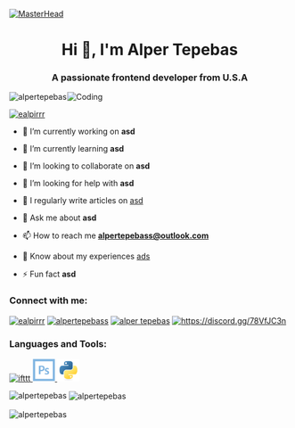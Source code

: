 [![MasterHead](https://www.cuinsight.com/wp-content/uploads/2018/05/bigstock-Modern-Design-Digital-Wallpape-234904279-2.jpg)](https://rishavchanda.io)
<h1 align="center">Hi 👋, I'm Alper Tepebas</h1>
<h3 align="center">A passionate frontend developer from U.S.A</h3>
<img align="right" alt="Coding" width="400" src="https://media3.giphy.com/media/zOvBKUUEERdNm/giphy.gif?cid=790b76111f61f758d7a149acb5b96e677673a34bd168bebb&rid=giphy.gif&ct=g">

<p align="left"> <img src="https://komarev.com/ghpvc/?username=alpertepebas&label=Profile%20views&color=0e75b6&style=flat" alt="alpertepebas" /> </p>

<p align="left"> <a href="https://twitter.com/ealpirrr" target="blank"><img src="https://img.shields.io/twitter/follow/ealpirrr?logo=twitter&style=for-the-badge" alt="ealpirrr" /></a> </p>

- 🔭 I’m currently working on **asd**

- 🌱 I’m currently learning **asd**

- 👯 I’m looking to collaborate on **asd**

- 🤝 I’m looking for help with **asd**

- 📝 I regularly write articles on [asd](asd)

- 💬 Ask me about **asd**

- 📫 How to reach me **alpertepebass@outlook.com**

- 📄 Know about my experiences [ads](ads)

- ⚡ Fun fact **asd**

<h3 align="left">Connect with me:</h3>
<p align="left">
<a href="https://twitter.com/ealpirrr" target="blank"><img align="center" src="https://raw.githubusercontent.com/rahuldkjain/github-profile-readme-generator/master/src/images/icons/Social/twitter.svg" alt="ealpirrr" height="30" width="40" /></a>
<a href="https://instagram.com/alpertepebass" target="blank"><img align="center" src="https://raw.githubusercontent.com/rahuldkjain/github-profile-readme-generator/master/src/images/icons/Social/instagram.svg" alt="alpertepebass" height="30" width="40" /></a>
<a href="https://www.youtube.com/c/alper tepebas" target="blank"><img align="center" src="https://raw.githubusercontent.com/rahuldkjain/github-profile-readme-generator/master/src/images/icons/Social/youtube.svg" alt="alper tepebas" height="30" width="40" /></a>
<a href="https://discord.gg/https://discord.gg/78VfJC3n" target="blank"><img align="center" src="https://raw.githubusercontent.com/rahuldkjain/github-profile-readme-generator/master/src/images/icons/Social/discord.svg" alt="https://discord.gg/78VfJC3n" height="30" width="40" /></a>
</p>

<h3 align="left">Languages and Tools:</h3>
<p align="left"> <a href="https://ifttt.com/" target="_blank" rel="noreferrer"> <img src="https://www.vectorlogo.zone/logos/ifttt/ifttt-ar21.svg" alt="ifttt" width="40" height="40"/> </a> <a href="https://www.photoshop.com/en" target="_blank" rel="noreferrer"> <img src="https://raw.githubusercontent.com/devicons/devicon/master/icons/photoshop/photoshop-line.svg" alt="photoshop" width="40" height="40"/> </a> <a href="https://www.python.org" target="_blank" rel="noreferrer"> <img src="https://raw.githubusercontent.com/devicons/devicon/master/icons/python/python-original.svg" alt="python" width="40" height="40"/> </a> </p>

<p><img align="left" src="https://github-readme-stats.vercel.app/api/top-langs?username=alpertepebas&show_icons=true&locale=en&layout=compact" alt="alpertepebas" /></p>

<p>&nbsp;<img align="center" src="https://github-readme-stats.vercel.app/api?username=alpertepebas&show_icons=true&locale=en" alt="alpertepebas" /></p>

<p><img align="center" src="https://github-readme-streak-stats.herokuapp.com/?user=alpertepebas&" alt="alpertepebas" /></p>
